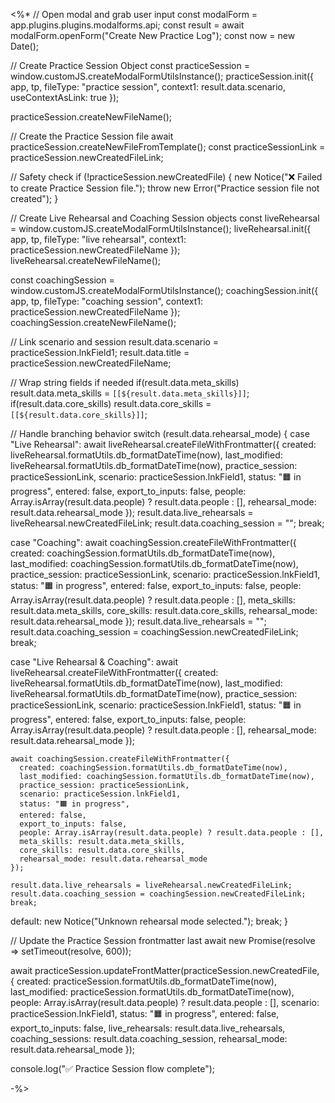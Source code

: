 <%*
// Open modal and grab user input
const modalForm = app.plugins.plugins.modalforms.api;
const result = await modalForm.openForm("Create New Practice Log");
const now = new Date();

// Create Practice Session Object
const practiceSession = window.customJS.createModalFormUtilsInstance();
practiceSession.init({
  app,
  tp,
  fileType: "practice session",
  context1: result.data.scenario,
  useContextAsLink: true
});

practiceSession.createNewFileName();

// Create the Practice Session file
await practiceSession.createNewFileFromTemplate();
const practiceSessionLink = practiceSession.newCreatedFileLink;

// Safety check
if (!practiceSession.newCreatedFile) {
  new Notice("❌ Failed to create Practice Session file.");
  throw new Error("Practice session file not created");
}

// Create Live Rehearsal and Coaching Session objects
const liveRehearsal = window.customJS.createModalFormUtilsInstance();
liveRehearsal.init({
  app,
  tp,
  fileType: "live rehearsal",
  context1: practiceSession.newCreatedFileName
});
liveRehearsal.createNewFileName();

const coachingSession = window.customJS.createModalFormUtilsInstance();
coachingSession.init({
  app,
  tp,
  fileType: "coaching session",
  context1: practiceSession.newCreatedFileName
});
coachingSession.createNewFileName();

// Link scenario and session
result.data.scenario = practiceSession.lnkField1;
result.data.title = practiceSession.newCreatedFileName;

// Wrap string fields if needed
if(result.data.meta_skills) result.data.meta_skills = `[[${result.data.meta_skills}]]`;
if(result.data.core_skills) result.data.core_skills = `[[${result.data.core_skills}]]`;

// Handle branching behavior
switch (result.data.rehearsal_mode) {
  case "Live Rehearsal":
    await liveRehearsal.createFileWithFrontmatter({
	  created: liveRehearsal.formatUtils.db_formatDateTime(now),
	  last_modified: liveRehearsal.formatUtils.db_formatDateTime(now),
      practice_session: practiceSessionLink,
      scenario: practiceSession.lnkField1,
      status: "🟧 in progress",
      entered: false,
      export_to_inputs: false,
      people: Array.isArray(result.data.people) ? result.data.people : [],
      rehearsal_mode: result.data.rehearsal_mode
    });
    result.data.live_rehearsals = liveRehearsal.newCreatedFileLink;
    result.data.coaching_session = "";
    break;

  case "Coaching":
    await coachingSession.createFileWithFrontmatter({
      created: coachingSession.formatUtils.db_formatDateTime(now),
      last_modified: coachingSession.formatUtils.db_formatDateTime(now),
      practice_session: practiceSessionLink,
      scenario: practiceSession.lnkField1,
      status: "🟧 in progress",
      entered: false,
      export_to_inputs: false,
      people: Array.isArray(result.data.people) ? result.data.people : [],
      meta_skills: result.data.meta_skills,
      core_skills: result.data.core_skills,
      rehearsal_mode: result.data.rehearsal_mode
    });
    result.data.live_rehearsals = "";
    result.data.coaching_session = coachingSession.newCreatedFileLink;
    break;

  case "Live Rehearsal & Coaching":
    await liveRehearsal.createFileWithFrontmatter({
      created: liveRehearsal.formatUtils.db_formatDateTime(now),
      last_modified: liveRehearsal.formatUtils.db_formatDateTime(now),
      practice_session: practiceSessionLink,
      scenario: practiceSession.lnkField1,
      status: "🟧 in progress",
      entered: false,
      export_to_inputs: false,
      people: Array.isArray(result.data.people) ? result.data.people : [],
      rehearsal_mode: result.data.rehearsal_mode
    });

    await coachingSession.createFileWithFrontmatter({
      created: coachingSession.formatUtils.db_formatDateTime(now),
      last_modified: coachingSession.formatUtils.db_formatDateTime(now),
      practice_session: practiceSessionLink,
      scenario: practiceSession.lnkField1,
      status: "🟧 in progress",
      entered: false,
      export_to_inputs: false,
      people: Array.isArray(result.data.people) ? result.data.people : [],
      meta_skills: result.data.meta_skills,
      core_skills: result.data.core_skills,
      rehearsal_mode: result.data.rehearsal_mode
    });

    result.data.live_rehearsals = liveRehearsal.newCreatedFileLink;
    result.data.coaching_session = coachingSession.newCreatedFileLink;
    break;

  default:
    new Notice("Unknown rehearsal mode selected.");
    break;
}

// Update the Practice Session frontmatter last
await new Promise(resolve => setTimeout(resolve, 600));

await practiceSession.updateFrontMatter(practiceSession.newCreatedFile, {
  created: practiceSession.formatUtils.db_formatDateTime(now),
  last_modified: practiceSession.formatUtils.db_formatDateTime(now),
  people: Array.isArray(result.data.people) ? result.data.people : [],
  scenario: practiceSession.lnkField1,
  status: "🟧 in progress",
  entered: false,
  export_to_inputs: false,
  live_rehearsals: result.data.live_rehearsals,
  coaching_sessions: result.data.coaching_session,
  rehearsal_mode: result.data.rehearsal_mode
});

console.log("✅ Practice Session flow complete");

-%>

